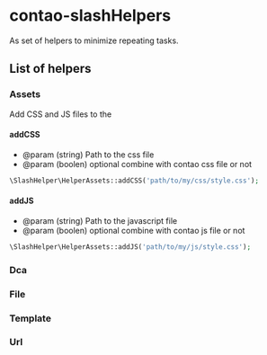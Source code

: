 # contao-slashHelpers #

As set of helpers to minimize repeating tasks.

## List of helpers ##

### Assets ###

Add CSS and JS files to the <head>

#### addCSS ####

- @param (string) Path to the css file
- @param (boolen) optional combine with contao css file or not

```php
\SlashHelper\HelperAssets::addCSS('path/to/my/css/style.css');
```

#### addJS ####

- @param (string) Path to the javascript file
- @param (boolen) optional combine with contao js file or not

```php
\SlashHelper\HelperAssets::addJS('path/to/my/js/style.css');
```

### Dca ###

### File ###

### Template ###

### Url ###
